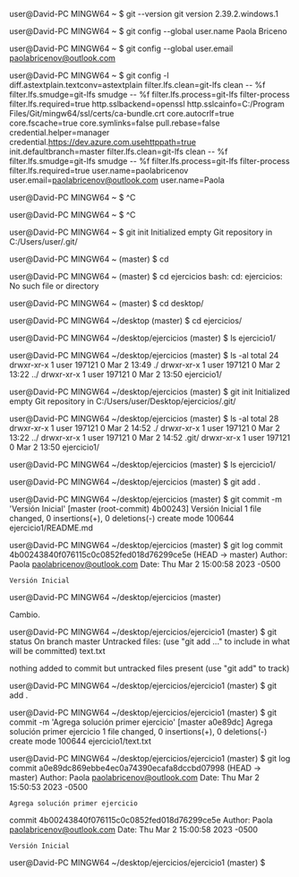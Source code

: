 
user@David-PC MINGW64 ~
$ git --version
git version 2.39.2.windows.1

user@David-PC MINGW64 ~
$ git config --global user.name Paola Briceno

user@David-PC MINGW64 ~
$ git config --global user.email paolabricenov@outlook.com

user@David-PC MINGW64 ~
$ git config -l
diff.astextplain.textconv=astextplain
filter.lfs.clean=git-lfs clean -- %f
filter.lfs.smudge=git-lfs smudge -- %f
filter.lfs.process=git-lfs filter-process
filter.lfs.required=true
http.sslbackend=openssl
http.sslcainfo=C:/Program Files/Git/mingw64/ssl/certs/ca-bundle.crt
core.autocrlf=true
core.fscache=true
core.symlinks=false
pull.rebase=false
credential.helper=manager
credential.https://dev.azure.com.usehttppath=true
init.defaultbranch=master
filter.lfs.clean=git-lfs clean -- %f
filter.lfs.smudge=git-lfs smudge -- %f
filter.lfs.process=git-lfs filter-process
filter.lfs.required=true
user.name=paolabricenov
user.email=paolabricenov@outlook.com
user.name=Paola

user@David-PC MINGW64 ~
$ ^C

user@David-PC MINGW64 ~
$ ^C

user@David-PC MINGW64 ~
$ git init
Initialized empty Git repository in C:/Users/user/.git/

user@David-PC MINGW64 ~ (master)
$ cd

user@David-PC MINGW64 ~ (master)
$ cd ejercicios
bash: cd: ejercicios: No such file or directory

user@David-PC MINGW64 ~ (master)
$ cd desktop/

user@David-PC MINGW64 ~/desktop (master)
$ cd ejercicios/

user@David-PC MINGW64 ~/desktop/ejercicios (master)
$ ls
ejercicio1/

user@David-PC MINGW64 ~/desktop/ejercicios (master)
$ ls -al
total 24
drwxr-xr-x 1 user 197121 0 Mar  2 13:49 ./
drwxr-xr-x 1 user 197121 0 Mar  2 13:22 ../
drwxr-xr-x 1 user 197121 0 Mar  2 13:50 ejercicio1/

user@David-PC MINGW64 ~/desktop/ejercicios (master)
$ git init
Initialized empty Git repository in C:/Users/user/Desktop/ejercicios/.git/

user@David-PC MINGW64 ~/desktop/ejercicios (master)
$ ls -al
total 28
drwxr-xr-x 1 user 197121 0 Mar  2 14:52 ./
drwxr-xr-x 1 user 197121 0 Mar  2 13:22 ../
drwxr-xr-x 1 user 197121 0 Mar  2 14:52 .git/
drwxr-xr-x 1 user 197121 0 Mar  2 13:50 ejercicio1/

user@David-PC MINGW64 ~/desktop/ejercicios (master)
$ ls
ejercicio1/

user@David-PC MINGW64 ~/desktop/ejercicios (master)
$ git add .

user@David-PC MINGW64 ~/desktop/ejercicios (master)
$ git commit -m 'Versión Inicial'
[master (root-commit) 4b00243] Versión Inicial
 1 file changed, 0 insertions(+), 0 deletions(-)
 create mode 100644 ejercicio1/README.md

user@David-PC MINGW64 ~/desktop/ejercicios (master)
$ git log
commit 4b00243840f076115c0c0852fed018d76299ce5e (HEAD -> master)
Author: Paola <paolabricenov@outlook.com>
Date:   Thu Mar 2 15:00:58 2023 -0500

    Versión Inicial

user@David-PC MINGW64 ~/desktop/ejercicios (master)

Cambio.

user@David-PC MINGW64 ~/desktop/ejercicios/ejercicio1 (master)
$ git status
On branch master
Untracked files:
  (use "git add <file>..." to include in what will be committed)
        text.txt

nothing added to commit but untracked files present (use "git add" to track)

user@David-PC MINGW64 ~/desktop/ejercicios/ejercicio1 (master)
$ git add .

user@David-PC MINGW64 ~/desktop/ejercicios/ejercicio1 (master)
$ git commit -m 'Agrega solución primer ejercicio'
[master a0e89dc] Agrega solución primer ejercicio
 1 file changed, 0 insertions(+), 0 deletions(-)
 create mode 100644 ejercicio1/text.txt

user@David-PC MINGW64 ~/desktop/ejercicios/ejercicio1 (master)
$ git log
commit a0e89dc869ebbe4ec0a74390ecafa8dccbd07998 (HEAD -> master)
Author: Paola <paolabricenov@outlook.com>
Date:   Thu Mar 2 15:50:53 2023 -0500

    Agrega solución primer ejercicio

commit 4b00243840f076115c0c0852fed018d76299ce5e
Author: Paola <paolabricenov@outlook.com>
Date:   Thu Mar 2 15:00:58 2023 -0500

    Versión Inicial

user@David-PC MINGW64 ~/desktop/ejercicios/ejercicio1 (master)
$
